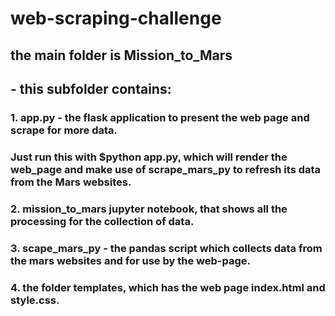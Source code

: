 # web-scraping-challenge

## the main folder is Mission_to_Mars
##  	- this subfolder contains:
####
###		1. app.py - the flask application to present the web page and scrape for more data.
###		Just run this with $python app.py, which will render the web_page and make use of scrape_mars_py to refresh its data from the Mars websites.
###
###		2. mission_to_mars jupyter notebook, that shows all the processing for the collection of data.
###		3. scape_mars_py - the pandas script which collects data from the mars websites and for use by the web-page.
###
###		4. the folder templates, which has the web page index.html and style.css.